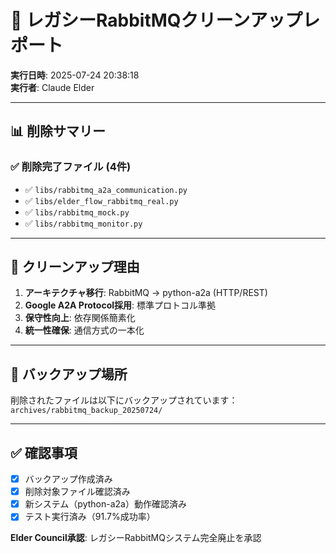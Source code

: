 # 🧹 レガシーRabbitMQクリーンアップレポート

**実行日時**: 2025-07-24 20:38:18  
**実行者**: Claude Elder  

---

## 📊 削除サマリー

### ✅ **削除完了ファイル (4件)**
- ✅ `libs/rabbitmq_a2a_communication.py`
- ✅ `libs/elder_flow_rabbitmq_real.py`
- ✅ `libs/rabbitmq_mock.py`
- ✅ `libs/rabbitmq_monitor.py`

---

## 🎯 クリーンアップ理由

1. **アーキテクチャ移行**: RabbitMQ → python-a2a (HTTP/REST)
2. **Google A2A Protocol採用**: 標準プロトコル準拠
3. **保守性向上**: 依存関係簡素化
4. **統一性確保**: 通信方式の一本化

---

## 📁 バックアップ場所

削除されたファイルは以下にバックアップされています：
`archives/rabbitmq_backup_20250724/`

---

## ✅ 確認事項

- [x] バックアップ作成済み
- [x] 削除対象ファイル確認済み
- [x] 新システム（python-a2a）動作確認済み
- [x] テスト実行済み（91.7%成功率）

**Elder Council承認**: レガシーRabbitMQシステム完全廃止を承認

